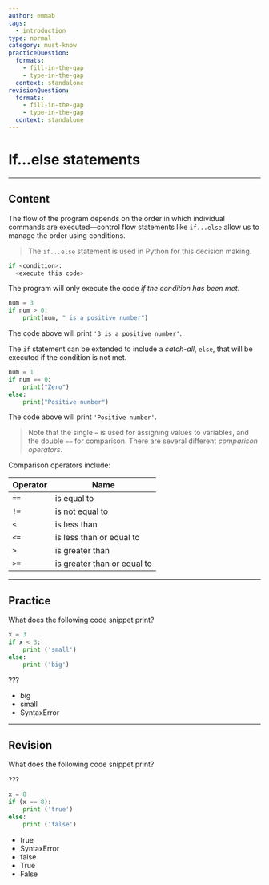 ```yaml
---
author: emmab
tags:
  - introduction
type: normal
category: must-know
practiceQuestion:
  formats:
    - fill-in-the-gap
    - type-in-the-gap
  context: standalone
revisionQuestion:
  formats:
    - fill-in-the-gap
    - type-in-the-gap
  context: standalone
---
```


# If...else statements

---

## Content

The flow of the program depends on the order in which individual commands are executed—control flow statements like `if...else` allow us to manage the order using conditions.

> The `if...else` statement is used in Python for this decision making.

```python
if <condition>:
  <execute this code>
```

The program will only execute the code *if the condition has been met*.

```python
num = 3
if num > 0:
    print(num, " is a positive number")
```

The code above will print `'3 is a positive number'`.

The `if` statement can be extended to include a *catch-all*, `else`, that will be executed if the condition is not met.

```python
num = 1
if num == 0:
    print("Zero")
else:
    print("Positive number")
```

The code above will print `'Positive number'`.

> Note that the single `=` is used for assigning values to variables, and the double `==` for comparison. There are several different *comparison operators*.

Comparison operators include:

| Operator            | Name                                              |
| ------------------- | ------------------------------------------------- |
| `==`                | is equal to                                       |
| `!=`                | is not equal to                                   |
| `<`                 | is less than                                      |
| `<=`                | is less than or equal to                          |
| `>`                 | is greater than                                   |
| `>=`                | is greater than or equal to                       |


---

## Practice

What does the following code snippet print?

```python
x = 3
if x < 3:
    print ('small')
else:
    print ('big')
```

???

- big
- small
- SyntaxError


---

## Revision

What does the following code snippet print?

???

```python
x = 8
if (x == 8):
    print ('true')
else:
    print ('false')
```

- true
- SyntaxError
- false
- True
- False
 
